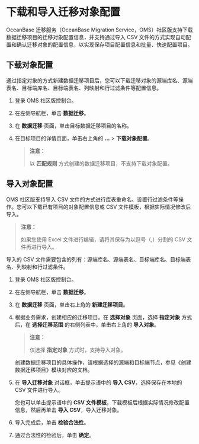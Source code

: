 # 下载和导入迁移对象配置

OceanBase 迁移服务（OceanBase Migration Service，OMS）社区版支持下载数据迁移项目的迁移对象配置信息，并支持通过导入 CSV 文件的方式实现自动配置和确认迁移对象的配置信息，以实现保存项目配置信息和批量、快速配置项目。

## 下载对象配置

通过指定对象的方式新建数据迁移项目后，您可以下载迁移对象的源端库名、源端表名、目标端库名、目标端表名、列映射和行过滤条件等配置信息。

1. 登录 OMS 社区版控制台。

2. 在左侧导航栏，单击 **数据迁移**。

3. 在 **数据迁移** 页面，单击目标数据迁移项目的名称。

4. 在目标项目的详情页面，单击右上角的 **...** \> **下载对象配置**。

   >**注意：**
   >
   >以 **匹配规则** 方式创建的数据迁移项目，不支持下载对象配置。

## 导入对象配置

OMS 社区版支持导入 CSV 文件的方式进行库表重命名、设置行过滤条件等操作。您可以下载已有项目的对象配置信息或 CSV 文件模板，根据实际情况修改后导入。

>**注意：**
>
>如果您使用 Excel 文件进行编辑，请将其保存为以逗号（,）分割的 CSV 文件再进行导入。

导入的 CSV 文件需要包含的列有：源端库名、源端表名、目标端库名、目标端表名、列映射和行过滤条件。

1. 登录 OMS 社区版控制台。

2. 在左侧导航栏，单击 **数据迁移**。

3. 在 **数据迁移** 页面，单击右上角的 **新建迁移项目**。

4. 根据业务需求，创建相应的迁移项目。在 **选择对象** 页面，选择 **指定对象** 方式后，在 **选择迁移范围** 的右侧列表中，单击右上角的 **导入对象**。

   >**注意：**
   >
   >仅选择 **指定对象** 方式时，支持导入对象。

   创建数据迁移项目的具体操作，请根据选择的源端和目标端节点，参见《创建数据迁移项目》模块对应的文档。

5. 在 **导入迁移对象** 对话框，单击提示语中的 **导入 CSV**，选择保存在本地的 CSV 文件进行导入。

   您也可以单击提示语中的 **CSV 文件模板**，下载模板后根据实际情况修改配置信息，然后再单击 **导入 CSV**，导入迁移对象。

6. 导入完成后，单击 **检验合法性**。

7. 通过合法性的检验后，单击 **确定**。
